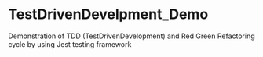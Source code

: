 # TestDrivenDevelpment_Demo
Demonstration of TDD (TestDrivenDevelopment) and Red Green Refactoring cycle by using Jest testing framework 
